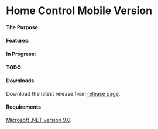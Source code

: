 # Home Control Mobile Version


#### The Purpose:


#### Features:


#### In Progress:


#### TODO:


#### Downloads
Download the latest release from [release page](https://github.com/TheOnlyRupert/HomeControlMobile/releases).


#### Requirements
[Microsoft .NET version 9.0](https://dotnet.microsoft.com/en-us/download "Microsoft's download page").

